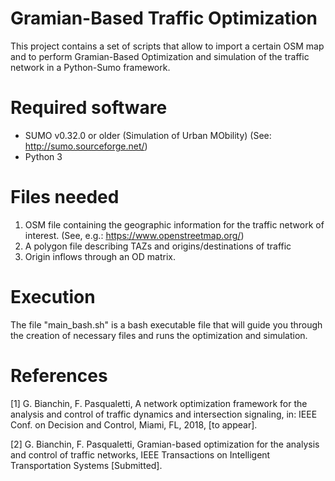 # Gramian-Based Traffic Optimization

This project contains a set of scripts that allow to import a certain OSM map and to perform 
Gramian-Based Optimization and simulation of the traffic network in a Python-Sumo framework.

# Required software
* SUMO v0.32.0 or older (Simulation of Urban MObility)
  (See: http://sumo.sourceforge.net/)
* Python 3

# Files needed
1) OSM file containing the geographic information for the traffic network of interest.
   (See, e.g.: https://www.openstreetmap.org/)
2) A polygon file describing TAZs and origins/destinations of traffic
3) Origin inflows through an OD matrix.

# Execution
The file "main_bash.sh" is a bash executable file that will guide you through the creation of
necessary files and runs the optimization and simulation.


# References
[1] G. Bianchin, F. Pasqualetti, A network optimization framework for the analysis and control of traffic dynamics and intersection signaling, in: IEEE Conf. on Decision and Control, Miami, FL, 2018, [to appear].

[2] G. Bianchin, F. Pasqualetti, Gramian-based optimization for the analysis and control of traffic networks, IEEE Transactions on Intelligent Transportation Systems [Submitted].
